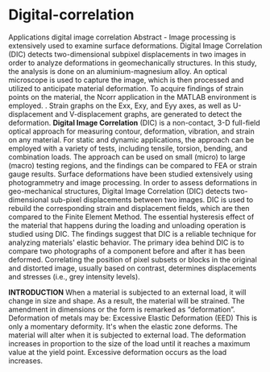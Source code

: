 # Digital-correlation
Applications digital image correlation
Abstract - Image processing is extensively used to examine surface deformations. 
Digital Image Correlation (DIC) detects two-dimensional subpixel displacements in two images in order to analyze deformations in geomechanically structures. In this study, the analysis is done on an aluminium-magnesium alloy.
An optical microscope is used to capture the image, which is then processed and utilized to anticipate material deformation. To acquire findings of strain points on the material, the Ncorr application in the MATLAB environment is employed. . Strain graphs on the Exx, Exy, and Eyy axes, as well as U-displacement and V-displacement graphs, are generated to detect the deformation.
**Digital Image Correlation** (DIC) is a non-contact, 3-D full-field optical approach for measuring contour, deformation, vibration, and strain on any material. For static and dynamic applications, the approach can be employed with a variety of tests, including tensile, torsion, bending, and combination loads. The approach can be used on small (micro) to large (macro) testing regions, and the findings can be compared to FEA or strain gauge results. Surface deformations have been studied extensively using photogrammetry and image processing. In order to assess deformations in geo-mechanical structures, Digital Image Correlation (DIC) detects two- dimensional sub-pixel displacements between two images. DIC is used to rebuild the corresponding strain and displacement fields, which are then compared to the Finite Element Method. 
The essential hysteresis effect of the material that happens during the loading and unloading operation is studied using DIC. 
The findings suggest that DIC is a reliable technique for analyzing materials' elastic behavior.
The primary idea behind DIC is to compare two photographs of a component before and after it has been deformed. Correlating the position of pixel subsets or blocks in the original and distorted image, usually based on contrast, determines displacements and stresses (i.e., grey intensity levels).

**INTRODUCTION**
  When a material is subjected to an external load, it will change in size and shape. As a result, the material will be strained. The amendment in dimensions or the form is remarked as “deformation”. Deformation of metals may be:
Excessive Elastic Deformation (EED) This is only a momentary deformity. It's when the elastic zone deforms. The material will alter when it is subjected to external load. The deformation increases in proportion to the size of the load until it reaches a maximum value at the yield point. Excessive deformation occurs as the load increases.
